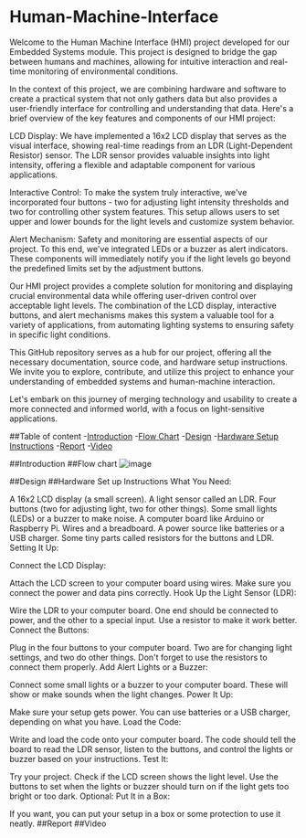 # Human-Machine-Interface
Welcome to the Human Machine Interface (HMI) project developed for our Embedded Systems module. This project is designed to bridge the gap between humans and machines, allowing for intuitive interaction and real-time monitoring of environmental conditions.

In the context of this project, we are combining hardware and software to create a practical system that not only gathers data but also provides a user-friendly interface for controlling and understanding that data. Here's a brief overview of the key features and components of our HMI project:

LCD Display: We have implemented a 16x2 LCD display that serves as the visual interface, showing real-time readings from an LDR (Light-Dependent Resistor) sensor. The LDR sensor provides valuable insights into light intensity, offering a flexible and adaptable component for various applications.

Interactive Control: To make the system truly interactive, we've incorporated four buttons - two for adjusting light intensity thresholds and two for controlling other system features. This setup allows users to set upper and lower bounds for the light levels and customize system behavior.

Alert Mechanism: Safety and monitoring are essential aspects of our project. To this end, we've integrated LEDs or a buzzer as alert indicators. These components will immediately notify you if the light levels go beyond the predefined limits set by the adjustment buttons.

Our HMI project provides a complete solution for monitoring and displaying crucial environmental data while offering user-driven control over acceptable light levels. The combination of the LCD display, interactive buttons, and alert mechanisms makes this system a valuable tool for a variety of applications, from automating lighting systems to ensuring safety in specific light conditions.

This GitHub repository serves as a hub for our project, offering all the necessary documentation, source code, and hardware setup instructions. We invite you to explore, contribute, and utilize this project to enhance your understanding of embedded systems and human-machine interaction.

Let's embark on this journey of merging technology and usability to create a more connected and informed world, with a focus on light-sensitive applications.

##Table of content 
-[Introduction](#introduction)
-[Flow Chart](#flow_chart)
-[Design](#design)
-[Hardware Setup Instructions](#hardwear_setup_instructions)
-[Report](#report)
-[Video](#video) 

##Introduction 
##Flow chart
![image](https://github.com/Fatimaaax/Human-Machine-Interface/assets/80466055/791cc7cd-50c0-4722-804c-e71e4427251b)

##Design
##Hardware Set up Instructions 
What You Need:

A 16x2 LCD display (a small screen).
A light sensor called an LDR.
Four buttons (two for adjusting light, two for other things).
Some small lights (LEDs) or a buzzer to make noise.
A computer board like Arduino or Raspberry Pi.
Wires and a breadboard.
A power source like batteries or a USB charger.
Some tiny parts called resistors for the buttons and LDR.
Setting It Up:

Connect the LCD Display:

Attach the LCD screen to your computer board using wires. Make sure you connect the power and data pins correctly.
Hook Up the Light Sensor (LDR):

Wire the LDR to your computer board. One end should be connected to power, and the other to a special input. Use a resistor to make it work better.
Connect the Buttons:

Plug in the four buttons to your computer board. Two are for changing light settings, and two do other things. Don't forget to use the resistors to connect them properly.
Add Alert Lights or a Buzzer:

Connect some small lights or a buzzer to your computer board. These will show or make sounds when the light changes.
Power It Up:

Make sure your setup gets power. You can use batteries or a USB charger, depending on what you have.
Load the Code:

Write and load the code onto your computer board. The code should tell the board to read the LDR sensor, listen to the buttons, and control the lights or buzzer based on your instructions.
Test It:

Try your project. Check if the LCD screen shows the light level. Use the buttons to set when the lights or buzzer should turn on if the light gets too bright or too dark.
Optional: Put It in a Box:

If you want, you can put your setup in a box or some protection to use it neatly.
##Report 
##Video
